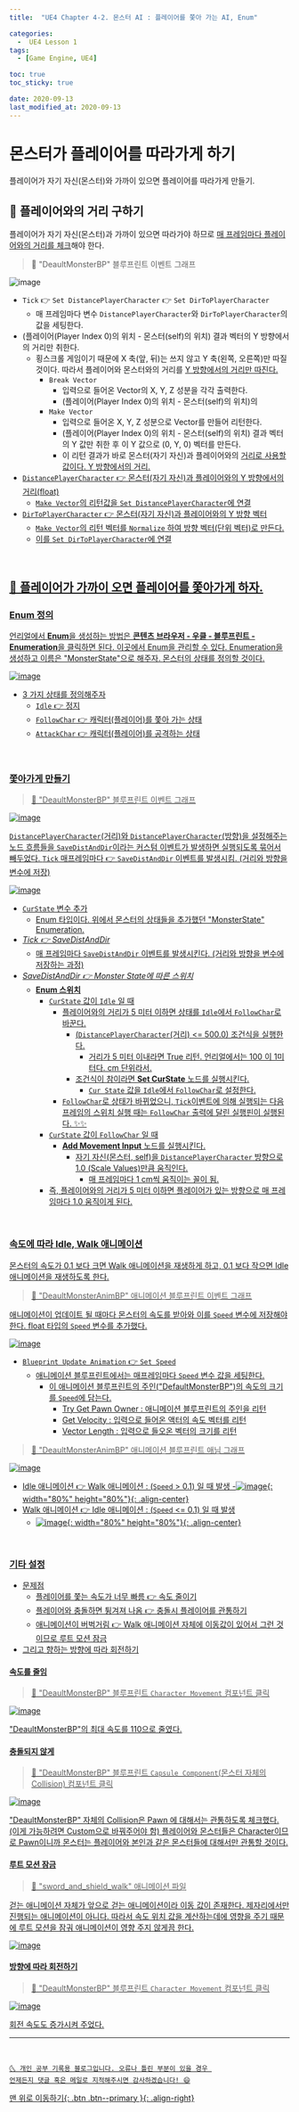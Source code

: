 ```yaml
---
title:  "UE4 Chapter 4-2. 몬스터 AI : 플레이어를 쫓아 가는 AI, Enum" 

categories:
  -  UE4 Lesson 1 
tags:
  - [Game Engine, UE4]

toc: true
toc_sticky: true

date: 2020-09-13
last_modified_at: 2020-09-13
---
```


# 몬스터가 플레이어를 따라가게 하기

플레이어가 자기 자신(몬스터)와 가까이 있으면 플레이어를 따라가게 만들기.

## 🔔 플레이어와의 거리 구하기

플레이어가 자기 자신(몬스터)과 가까이 있으면 따라가야 하므로 <u>매 프레임마다 플레이어와의 거리를 체크</u>해야 한다.

> 🚩 "DeaultMonsterBP" 블루프린트 이벤트 그래프

![image](https://user-images.githubusercontent.com/42318591/93012104-64235680-f5d8-11ea-8271-89af18304d02.png)

- `Tick` 👉 `Set DistancePlayerCharacter` 👉 `Set DirToPlayerCharacter`
  - 매 프레임마다 변수 `DistancePlayerCharacter`와 `DirToPlayerCharacter`의 값을 세팅한다.
- (플레이어(Player Index 0)의 위치 - 몬스터(self)의 위치) 결과 벡터의 Y 방향에서의 거리만 취한다. 
    - 횡스크롤 게임이기 때문에 X 축(앞, 뒤)는 쓰지 않고 Y 축(왼쪽, 오른쪽)만 따질 것이다. 따라서 플레이어와 몬스터와의 거리를 <u>Y 방향에서의 거리만 따진다.</u>
      - `Break Vector`
        - 입력으로 들어온 Vector의 X, Y, Z 성분을 각각 출력한다.
        - (플레이어(Player Index 0)의 위치 - 몬스터(self)의 위치)의 
      - `Make Vector`
        - 입력으로 들어온 X, Y, Z 성분으로 Vector를 만들어 리턴한다.
        - (플레이어(Player Index 0)의 위치 - 몬스터(self)의 위치) 결과 벡터의 Y 값만 취한 후 이 Y 값으로 (0, Y, 0) 벡터를 만든다.
        - 이 리턴 결과가 바로 몬스터(자기 자신)과 플레이어와의 <u>거리로 사용할 값이다. <u>Y 방향에서의 거리.</u>
- `DistancePlayerCharacter` 👉 몬스터(자기 자신)과 플레이어와의 <u>Y 방향에서의 거리(float)</u>
  - `Make Vector`의 리턴값을 `Set DistancePlayerCharacter`에 연결
- `DirToPlayerCharacter` 👉 몬스터(자기 자신)과 플레이어와의 <u>Y 방향 벡터</u>
  - `Make Vector`의 리턴 벡터를 `Normalize` 하여 방향 벡터(단위 벡터)로 만든다.
  - 이를 `Set DirToPlayerCharacter`에 연결

<br>

## 🔔 플레이어가 가까이 오면 플레이어를 쫓아가게 하자.

### Enum 정의

언리얼에서 **Enum**을 생성하는 방법은 **콘텐츠 브라우저 - 우클 - 블루프린트 - Enumeration**을 클릭하면 된다. 이곳에서 Enum을 관리할 수 있다. Enumeration을 생성하고 이름은 "MonsterState"으로 해주자. <u>몬스터의 상태</u>를 정의할 것이다.

![image](https://user-images.githubusercontent.com/42318591/93013526-44922b00-f5e4-11ea-98ef-147ce80afea5.png)

- 3 가지 상태를 정의해주자
  - `Idle` 👉 정지
  - `FollowChar` 👉 캐릭터(플레이어)를 쫓아 가는 상태
  - `AttackChar` 👉 캐릭터(플레이어)를 공격하는 상태

<br>

### 쫓아가게 만들기

> 🚩 "DeaultMonsterBP" 블루프린트 이벤트 그래프

![image](https://user-images.githubusercontent.com/42318591/93013632-1a8d3880-f5e5-11ea-99e0-3f469ff87e0c.png)

`DistancePlayerCharacter`(거리)와 `DistancePlayerCharacter`(방향)을 설정해주는 노드 흐름들을 `SaveDistAndDir`이라는 커스텀 이벤트가 발생하면 실행되도록 묶어서 빼두었다. `Tick` 매프레임마다 👉 `SaveDistAndDir` 이벤트를 발생시킴. (거리와 방향을 변수에 저장)

![image](https://user-images.githubusercontent.com/42318591/93013818-cedb8e80-f5e6-11ea-967e-2f95fcf125d8.png)

- `CurState` 변수 추가
  - Enum 타입이다. 위에서 몬스터의 상태들을 추가했던 "MonsterState" Enumeration.
- *Tick 👉 SaveDistAndDir*
  - 매 프레임마다 `SaveDistAndDir` 이벤트를 발생시킨다. (거리와 방향을 변수에 저장하는 과정)
- *SaveDistAndDir 👉 Monster State에 따른 스위치*
  - **Enum 스위치**
    - `CurState` 값이 `Idle` 일 때
      - 플레이어와의 거리가 5 미터 이하면 상태를 `Idle`에서 `FollowChar`로 바꾼다.
        - (`DistancePlayerCharacter`(거리) <= 500.0) 조건식을 실행한다.
          - 거리가 5 미터 이내라면 True 리턴. 언리얼에서는 100 이 1미터다. cm 단위라서.
        - 조건식이 참이라면 **Set CurState** 노드를 실행시킨다. 
          - `Cur State` 값을 `Idle`에서 `FollowChar`로 설정한다.
      - `FollowChar`로 상태가 바뀌었으니, `Tick`이벤트에 의해 실행되는 다음 프레임의 스위치 실행 때는 `FollowChar` 출력에 달린 실행핀이 실행된다. ✨✨
    - `CurState` 값이 `FollowChar` 일 때
      - **Add Movement Input** 노드를 실행시킨다. 
        - 자기 자신(몬스터, self)을 `DistancePlayerCharacter` 방향으로 1.0 (Scale Values)만큼 움직인다. 
          - 매 프레임마다 1 cm씩 움직이는 꼴이 됨.
    - 즉, 플레이어와의 거리가 5 미터 이하면 플레이어가 있는 방향으로 매 프레임마다 1.0 움직이게 된다.

<br>

### 속도에 따라 Idle, Walk 애니메이션

몬스터의 속도가 0.1 보다 크면 Walk 애니메이션을 재생하게 하고, 0.1 보다 작으면 Idle 애니메이션을 재생하도록 한다. 

> 🚩 "DeaultMonsterAnimBP" 애니메이션 블루프린트 이벤트 그래프

애니메이션이 업데이트 될 때마다 몬스터의 속도를 받아와 이를 `Speed` 변수에 저장해야 한다. float 타입의 `Speed` 변수를 추가했다.

![image](https://user-images.githubusercontent.com/42318591/93014476-4b24a080-f5ec-11ea-8241-e954cf73305c.png)

- `Blueprint Update Animation` 👉 `Set Speed`
  - 애니메이션 블루프린트에서는 매프레임마다 `Speed` 변수 값을 세팅한다.
    - 이 애니메이션 블루프린트의 주인("DefaultMonsterBP")의 속도의 크기를 `Speed`에 담는다.
      - Try Get Pawn Owner : 애니메이션 블루프린트의 주인을 리턴
      - Get Velocity : 입력으로 들어온 액터의 속도 벡터를 리턴
      - Vector Length : 입력으로 들오온 벡터의 크기를 리턴 

> 🚩 "DeaultMonsterAnimBP" 애니메이션 블루프린트 애님 그래프

![image](https://user-images.githubusercontent.com/42318591/93014574-27158f00-f5ed-11ea-8db6-713f644453f9.png)


- Idle 애니메이션 👉 Walk 애니메이션 : (`Speed` > 0.1) 일 때 발생
  -![image](https://user-images.githubusercontent.com/42318591/93014594-43193080-f5ed-11ea-95c1-dd2c0159757c.png){: width="80%" height="80%"}{: .align-center}
- Walk 애니메이션 👉 Idle 애니메이션 : (`Speed` <= 0.1) 일 때 발생
  - ![image](https://user-images.githubusercontent.com/42318591/93014603-4d3b2f00-f5ed-11ea-878e-63eb35d19152.png){: width="80%" height="80%"}{: .align-center}

<br>

### 기타 설정

- 문제점
  - 플레이어를 쫓는 속도가 너무 빠름 👉 속도 줄이기
  - 플레이어와 충돌하면 튕겨져 나옴 👉 충돌시 플레이어를 관통하기
  - 애니메이션이 버벅거림 👉 Walk 애니메이션 자체에 이동값이 있어서 그런 것이므로 루트 모션 잠금
- 그리고 향하는 방향에 따라 회전하기 

#### 속도를 줄임

> 🚩 "DeaultMonsterBP" 블루프린트 `Character Movement` 컴포넌트 클릭

![image](https://user-images.githubusercontent.com/42318591/93014676-eb2ef980-f5ed-11ea-8d55-ef3dd95e3655.png)

"DeaultMonsterBP"의 최대 속도를 110으로 줄였다.

#### 충돌되지 않게

> 🚩 "DeaultMonsterBP" 블루프린트 `Capsule Component`(몬스터 자체의 Collision) 컴포넌트 클릭

![image](https://user-images.githubusercontent.com/42318591/93014703-2fba9500-f5ee-11ea-8d72-96d0c72bc9ed.png)

"DeaultMonsterBP" 자체의 Collision은 Pawn 에 대해서는 관통하도록 체크했다. (이게 가능하려면 Custom으로 바꿔주어야 함) 플레이어와 몬스터들은 Character이므로 Pawn이니까 몬스터는 플레이어와 본인과 같은 몬스터들에 대해서만 관통할 것이다.

#### 루트 모션 잠금

> 🚩 "sword_and_shield_walk" 애니메이션 파일

걷는 애니메이션 자체가 앞으로 걷는 애니메이션이라 이동 값이 존재한다. 제자리에서만 진행되는 애니메이션이 아니다. 따라서 속도 위치 값을 계산하는데에 영향을 주기 때문에 루트 모션을 잠궈 애니메이션이 영향 주지 않게끔 한다.

![image](https://user-images.githubusercontent.com/42318591/93014744-9fc91b00-f5ee-11ea-8fa7-21413f7bd698.png)


#### 방향에 따라 회전하기

> 🚩 "DeaultMonsterBP" 블루프린트 `Character Movement` 컴포넌트 클릭

![image](https://user-images.githubusercontent.com/42318591/93014763-bec7ad00-f5ee-11ea-8f1b-72bea604e69f.png)

회전 속도도 증가시켜 주었다.

***
<br>

    🌜 개인 공부 기록용 블로그입니다. 오류나 틀린 부분이 있을 경우 
    언제든지 댓글 혹은 메일로 지적해주시면 감사하겠습니다! 😄

[맨 위로 이동하기](#){: .btn .btn--primary }{: .align-right}